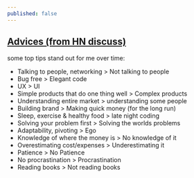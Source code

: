```yaml
---
published: false
---
```

## [Advices (from HN discuss)](https://news.ycombinator.com/item?id=14146850)

some top tips stand out for me over time:

* Talking to people, networking > Not talking to people
* Bug free > Elegant code
* UX > UI
* Simple products that do one thing well > Complex products
* Understanding entire market > understanding some people
* Building brand > Making quick money (for the long run)
* Sleep, exercise & healthy food > late night coding
* Solving your problem first > Solving the worlds problems
* Adaptability, pivoting > Ego
* Knowledge of where the money is > No knowledge of it
* Overestimating cost/expenses > Underestimating it
* Patience > No Patience
* No procrastination > Procrastination
* Reading books > Not reading books

